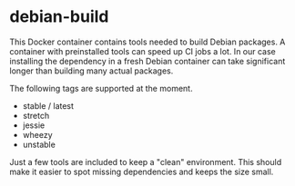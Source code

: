 # debian-build

This Docker container contains tools needed to build Debian packages.
A container with preinstalled tools can speed up CI jobs a lot.
In our case installing the dependency in a fresh Debian container can take significant longer than building many actual packages.

The following tags are supported at the moment.

* stable / latest
* stretch
* jessie
* wheezy
* unstable

Just a few tools are included to keep a "clean" environment.
This should make it easier to spot missing dependencies and keeps the size small.
